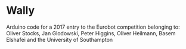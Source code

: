 # Wally
Arduino code for a 2017 entry to the Eurobot competition belonging to: Oliver Stocks, Jan Glodowski, Peter Higgins, Oliver Heilmann, Basem Elshafei and the University of Southampton
